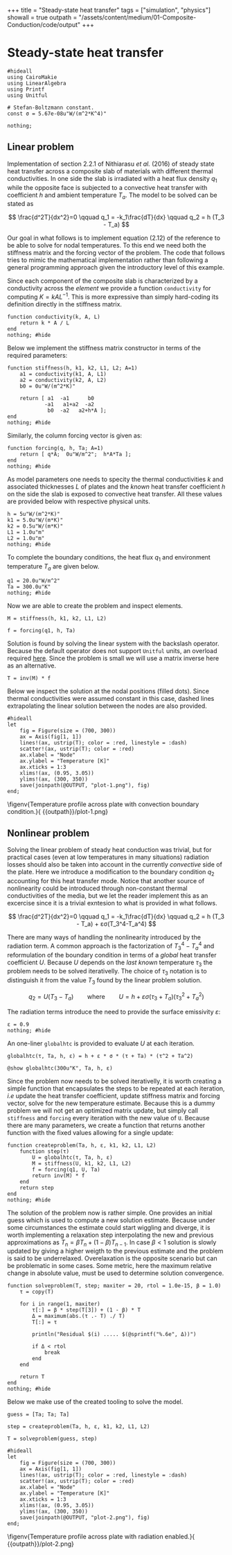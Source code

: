 +++
title   = "Steady-state heat transfer"
tags    = ["simulation", "physics"]
showall = true
outpath = "/assets/content/medium/01-Composite-Conduction/code/output"
+++

# Steady-state heat transfer

```julia:output
#hideall
using CairoMakie
using LinearAlgebra
using Printf
using Unitful

# Stefan-Boltzmann constant.
const σ = 5.67e-08u"W/(m^2*K^4)"

nothing;
```

## Linear problem

Implementation of section 2.2.1 of Nithiarasu *et al.* (2016) of steady state
heat transfer across a composite slab of materials with different thermal
conductivities. In one side the slab is irradiated with a heat flux density
$q_1$ while the opposite face is subjected to a convective heat transfer with
coefficient $h$ and ambient temperature $T_a$. The model to be solved can be
stated as

$$
\frac{d^2T}{dx^2}=0
\qquad q_1 = -k_1\frac{dT}{dx}
\qquad q_2 = h (T_3 -
T_a) 
$$

Our goal in what follows is to implement equation (2.12) of the reference to
be able to solve for nodal temperatures. To this end we need both the
stiffness matrix and the forcing vector of the problem. The code that follows
tries to mimic the mathematical implementation rather than following a general
programming approach given the introductory level of this example.

Since each component of the composite slab is characterized by a conductivity
across the *element* we provide a function `conductivity` for computing
$K=kAL^{-1}$. This is more expressive than simply hard-coding its definition
directly in the stiffness matrix.

```julia:output
function conductivity(k, A, L)
    return k * A / L
end
nothing; #hide
```

Below we implement the stiffness matrix constructor in terms of the required
parameters:

```julia:output
function stiffness(h, k1, k2, L1, L2; A=1)
    a1 = conductivity(k1, A, L1)
    a2 = conductivity(k2, A, L2)
    b0 = 0u"W/(m^2*K)"

    return [ a1  -a1      b0
            -a1   a1+a2  -a2
             b0  -a2   a2+h*A ];
end
nothing; #hide
```

Similarly, the column forcing vector is given as:

```julia:output
function forcing(q, h, Ta; A=1)
    return [ q*A;  0u"W/m^2";  h*A*Ta ];
end
nothing; #hide
```

As model parameters one needs to specity the thermal conductivities $k$ and
associated thicknesses $L$ of plates and the *known* heat transfer coefficient
$h$ on the side the slab is exposed to convective heat transfer. All these
values are provided below with respective physical units.

```julia:output
h = 5u"W/(m^2*K)"
k1 = 5.0u"W/(m*K)"
k2 = 0.5u"W/(m*K)"
L1 = 1.0u"m"
L2 = 1.0u"m"
nothing; #hide
```

To complete the boundary conditions, the heat flux $q_1$ and environment
temperature $T_a$ are given below.

```julia:output
q1 = 20.0u"W/m^2"
Ta = 300.0u"K"
nothing; #hide
```

Now we are able to create the problem and inspect elements.

```julia:output
M = stiffness(h, k1, k2, L1, L2)
```

```julia:outut
f = forcing(q1, h, Ta)
```

Solution is found by solving the linear system with the backslash operator.
Because the default operator does not support `Unitful` units, an overload
required
[here](https://github.com/PainterQubits/Unitful.jl/issues/46#issuecomment-1338712249).
Since the problem is small we will use a matrix inverse here as an alternative.


```julia:output
T = inv(M) * f
```

Below we inspect the solution at the nodal positions (filled dots). Since
thermal conductivities were assumed constant in this case, dashed lines
extrapolating the linear solution between the nodes are also provided.

```julia:output
#hideall
let
    fig = Figure(size = (700, 300))
    ax = Axis(fig[1, 1])
    lines!(ax, ustrip(T); color = :red, linestyle = :dash)
    scatter!(ax, ustrip(T); color = :red)
    ax.xlabel = "Node"
    ax.ylabel = "Temperature [K]"
    ax.xticks = 1:3
    xlims!(ax, (0.95, 3.05))
    ylims!(ax, (300, 350))
    save(joinpath(@OUTPUT, "plot-1.png"), fig)
end;
```

\figenv{Temperature profile across plate with convection boundary condition.}{ {{outpath}}/plot-1.png}

## Nonlinear problem

Solving the linear problem of steady heat conduction was trivial, but for
practical cases (even at low temperatures in many situations) radiation losses
should also be taken into account in the currently *convective* side of the
plate. Here we introduce a modification to the boundary condition $q_2$
accounting for this heat transfer mode. Notice that another source of
nonlinearity could be introduced through non-constant thermal conductivities of
the media, but we let the reader implement this as an excercise since it is a
trivial exntesion to what is provided in what follows.

$$
\frac{d^2T}{dx^2}=0
\qquad
q_1 = -k_1\frac{dT}{dx}
\qquad
q_2 = h (T_3 - T_a) + εσ(T_3^4-T_a^4)
$$

There are many ways of handling the nonlinearity introduced by the radiation
term. A common approach is the factorization of $T_3^4-T_a^4$ and
reformulation of the boundary condition in terms of a *global* heat transfer
coefficient $U$. Because $U$ depends on the *last known* temperature $τ_3$
the problem needs to be solved iterativelly. The choice of $τ_3$ notation is
to distinguish it from the value $T_3$ found by the linear problem solution.

$$
q_2 = U (T_3 - T_a)
\qquad\text{where}\qquad
U = h + εσ(\tau_3+T_a)(\tau_3^2+T_a^2)
$$

The radiation terms introduce the need to provide the surface emissivity $ε$:

```julia:output
ε = 0.9
nothing; #hide
```

An one-liner `globalhtc` is provided to evaluate $U$ at each iteration.

```julia:output
globalhtc(τ, Ta, h, ε) = h + ε * σ * (τ + Ta) * (τ^2 + Ta^2)

@show globalhtc(300u"K", Ta, h, ε)
```

Since the problem now needs to be solved iterativelly, it is worth creating a
simple function that encapsulates the steps to be repeated at each iteration,
*i.e* update the heat transfer coefficient, update stiffness matrix and forcing
vector, solve for the new temperature estimate. Because this is a dummy problem
we will not get an optimized matrix update, but simply call `stiffness` and
`forcing` every iteration with the new value of `U`. Because there are many
parameters, we create a function that returns another function with the fixed
values allowing for a single update:

```julia:output
function createproblem(Ta, h, ε, k1, k2, L1, L2)
    function step(τ)
        U = globalhtc(τ, Ta, h, ε)
        M = stiffness(U, k1, k2, L1, L2)
        f = forcing(q1, U, Ta)
        return inv(M) * f
    end
    return step
end
nothing; #hide
```

The solution of the problem now is rather simple. One provides an initial guess
which is used to compute a new solution estimate. Because under some
circumstances the estimate could start wiggling and diverge, it is worth
implementing a relaxation step interpolating the new and previous approximations
as $T_{n}=βT_{n}+(1-β)T_{n-1}$. In case $\beta<1$ solution is slowly updated by
giving a higher weigth to the previous estimate and the problem is said to be
underrelaxed. Overelaxation is the opposite scenario but can be problematic in
some cases. Some metric, here the maximum relative change in absolute value,
must be used to determine solution convergence.

```julia:output
function solveproblem(T, step; maxiter = 20, rtol = 1.0e-15, β = 1.0)
    τ = copy(T)

    for i in range(1, maxiter)
        τ[:] = β * step(T[3]) + (1 - β) * T
        Δ = maximum(abs.(τ .- T) ./ T)
        T[:] = τ

        println("Residual $(i) ..... $(@sprintf("%.6e", Δ))")

        if Δ < rtol
            break
        end
    end

    return T
end
nothing; #hide
```

Below we make use of the created tooling to solve the model.

```julia:output
guess = [Ta; Ta; Ta]

step = createproblem(Ta, h, ε, k1, k2, L1, L2)

T = solveproblem(guess, step)
```

```julia:output
#hideall
let
    fig = Figure(size = (700, 300))
    ax = Axis(fig[1, 1])
    lines!(ax, ustrip(T); color = :red, linestyle = :dash)
    scatter!(ax, ustrip(T); color = :red)
    ax.xlabel = "Node"
    ax.ylabel = "Temperature [K]"
    ax.xticks = 1:3
    xlims!(ax, (0.95, 3.05))
    ylims!(ax, (300, 350))
    save(joinpath(@OUTPUT, "plot-2.png"), fig)
end;
```

\figenv{Temperature profile across plate with radiation enabled.}{ {{outpath}}/plot-2.png}
